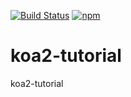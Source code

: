[![Build Status](https://www.travis-ci.org/zt123123/koa2-tutorial.svg?branch=master)](https://www.travis-ci.org/zt123123/koa2-tutorial)  [![npm](https://img.shields.io/npm/v/npm.svg)](https://www.npmjs.com/package/koa2-tutorial)

# koa2-tutorial
koa2-tutorial
